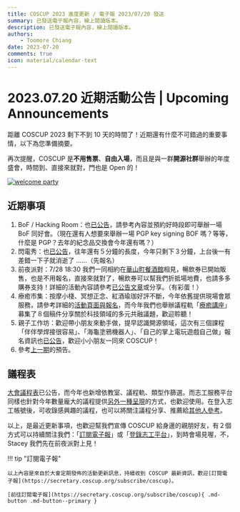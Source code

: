 ```yaml
---
title: COSCUP 2023 進度更新 / 電子報 2023/07/20 發送
summary: 已發送電子報內容，線上閱讀版本。
description: 已發送電子報內容，線上閱讀版本。
authors:
    - Toomore Chiang
date: 2023-07-20
comments: true
icon: material/calendar-text
---
```


# 2023.07.20 近期活動公告 | Upcoming Announcements

距離 COSCUP 2023 剩下不到 10 天的時間了！近期還有什麼不可錯過的重要事情，以下為您準備摘要。

再次提醒，COSCUP 是**不用售票**、**自由入場**，而且是與一群**開源社群**舉辦的年度盛會，時間到、直接來就對，門也是 Open 的！

<a href="https://blog.coscup.org/2023/07/welcome-party-20230728-1815-2130-utc8.html?utm_source=newsletter&utm_medium=email&utm_campaign=advance_notice_230720"><img src="https://volunteer.coscup.org/img/paper_756_E8D575.png" alt="welcome party" title="welcome party"></a>

## 近期事項

1. BoF / Hacking Room：也[已公告](https://blog.coscup.org/2023/07/coscup-2023-bof-hacking-room.html?utm_source=newsletter&utm_medium=email&utm_campaign=advance_notice_230720)，請參考內容並預約好時段即可舉辦一場 BoF 同好會。（現在還有人想要來舉辦一場 PGP key signing BOF 嗎？等等，什麼是 PGP？去年的紀念品交換會今年還有嗎？）
2. 閃電秀：也[已公告](https://blog.coscup.org/2023/07/coscup-lightning-talk-20.html?utm_source=newsletter&utm_medium=email&utm_campaign=advance_notice_230720)，往年還有５分鐘的長度，今年只剩下３分鐘，上台後一有差錯一下子就消逝了 ......（先報名）
3. 前夜派對：7/28 18:30 我們一同相約在[華山町餐酒館](https://www.google.com/maps/search/%E8%8F%AF%E5%B1%B1%E7%94%BA%E9%A4%90%E9%85%92%E9%A4%A8)相見，暢飲券已開始販售，也是不用報名，直接來就對了，暢飲券可以幫我們折抵場地費，也請多多購券支持！詳細的活動內容請參考[已公告文章](https://blog.coscup.org/2023/07/welcome-party-20230728-1815-2130-utc8.html?utm_source=newsletter&utm_medium=email&utm_campaign=advance_notice_230720)或分享。（有彩蛋！）
4. 療癒市集：按摩小棧、冥想正念、紅酒瑜珈好評不斷，今年依舊提供現場會眾服務，請參考詳細的[活動頁面與報名](https://blog.coscup.org/2023/07/introducing-healing-market-with-yoga.html?utm_source=newsletter&utm_medium=email&utm_campaign=advance_notice_230720)，而今年我們也舉辦議程軌「[療癒講座](https://volunteer.coscup.org/schedule/2023/talks/5133e/%E7%A7%91%E6%8A%80%E9%A0%98%E5%9F%9F%E7%9A%84%E5%A4%9A%E5%85%83%E5%85%B1%E8%9E%8D+-+%E7%99%82%E7%99%92%E8%AC%9B%E5%BA%A7?utm_source=newsletter&utm_medium=email&utm_campaign=advance_notice_230720)」募集了８個稿件分享關於科技領域的多元共融議題，歡迎聆聽！
5. 親子工作坊：歡迎帶小朋友來動手做，提早認識開源領域，這次有三個課程「伴伴學焊接很容易」、「海龜塗鴉機器人」、「自己的掌上電玩遊戲自己做」報名資訊也[已公告](https://blog.coscup.org/2023/07/parent-child-workshops.html?utm_source=newsletter&utm_medium=email&utm_campaign=advance_notice_230720)，歡迎小小朋友一同來 COSCUP！
6. 參考[上一期](https://blog.coscup.org/2023/07/20230708-upcoming-announcements.html?utm_source=newsletter&utm_medium=email&utm_campaign=advance_notice_230720)的預告。

## 議程表

[大會議程表](https://coscup.org/2023/zh-TW/session?utm_source=newsletter&utm_medium=email&utm_campaign=advance_notice_230720)已公告，而今年也新增依教室、議程軌、類型作篩選。而志工服務平台同樣也針對今年數量龐大的議程提供[另外一種呈現](https://volunteer.coscup.org/schedule/2023?utm_source=newsletter&utm_medium=email&utm_campaign=advance_notice_230720)的方式，也歡迎使用。在登入志工帳號後，可收錄感興趣的議程，也可以將關注議程分享、推薦給[其他人參考](https://volunteer.coscup.org/schedule/2023/talks/fav/share/e519da5c-13dc-4049-891b-92583d5cc773?utm_source=newsletter&utm_medium=email&utm_campaign=advance_notice_230720)。

以上，是最近更新事項，也歡迎幫我們宣傳 COSCUP 給身邊的親朋好友，有２個方式可以持續關注我們：「[訂閱電子報](https://secretary.coscup.org/subscribe/coscup?utm_source=newsletter&utm_medium=email&utm_campaign=advance_notice_230720)」或「[登錄志工平台](https://volunteer.coscup.org/?utm_source=newsletter&utm_medium=email&utm_campaign=advance_notice_230720)」，到時會場見喔，不，Stacey 我們先在前夜派對上見！

!!! tip "訂閱電子報"

    以上內容是來自於大會定期發佈的活動更新訊息，持續收到 COSCUP 最新資訊，歡迎[訂閱電子報](https://secretary.coscup.org/subscribe/coscup)。

    [前往訂閱電子報](https://secretary.coscup.org/subscribe/coscup){ .md-button .md-button--primary }
